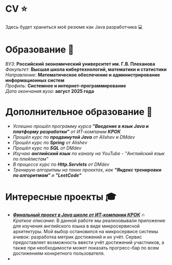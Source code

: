 # CV :star:
Здесь будет храниться моё резюме как Java разработчика :computer:

# Образование :closed_book:
*ВУЗ*: **Российский экономический университет им. Г.В. Плеханова**  
*Факультет*: **Высшая школа кибертехнологий, математики и статистики**  
*Направление*: **Математическое обеспечение и администрирование информационных систем**  
*Профиль*: **Системное и интернет-программирование**  
*Дата окончания вуза*: **август 2025 года**   
# Дополнительное образование :memo:
* *Успешно прошёл программу курса **"Введение в язык Java и платформу разработки"** от ИТ-компании **КРОК***
* *Прошёл курс по **продвинутой Java** от Alishev и DMdev*
* *Прошёл курс по **Spring** от Alishev*
* *Прошёл курс по **SQL** от DMdev*
* *Изучаю **английский язык** по каналу на YouTube - "Английский язык по плейлистам"*
* *В процессе курс по **Http.Servlets** от DMdev*
* *Тренирую алгоритмы на таких проектах, как **"Яндекс тренировки по алгоритмам"** и **"LeetCode"*** 
# Интересные проекты :mortar_board:
* [***Финальный проект в Java школе от ИТ-компании КРОК***](https://github.com/DenisStepanidenko/Croc-Java-2022/tree/master/src/ru/croc/finalproject) :fire:  
    *Краткое описание*: В данной работе мы реализовывали приложение для изучения английского языка в виде микросервисной архитектуры. Мой выбор остановился на микросервисе системы ачивок: разработка метрик достижений и их учёт. Сервис предоставляет возможность ввести учёт достижений участников, а также при необходимости может показать прогресс-бар по всем достижениям конкретного пользователя.
* 

  




